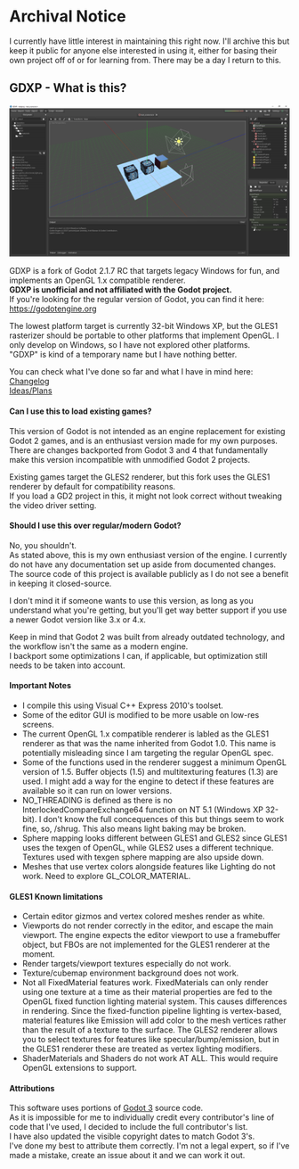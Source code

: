 # Archival Notice
I currently have little interest in maintaining this right now. 
I'll archive this but keep it public for anyone else interested in using it, either for basing their own project off of or for learning from.
There may be a day I return to this.

## GDXP - What is this?

![Screenshot of a 3D scene in the GDXP editor](/editor_screenshot.png)

GDXP is a fork of Godot 2.1.7 RC that targets legacy Windows for fun, and implements an OpenGL 1.x compatible renderer.  
**GDXP is unofficial and not affiliated with the Godot project.**  
If you're looking for the regular version of Godot, you can find it here: https://godotengine.org

The lowest platform target is currently 32-bit Windows XP, but the GLES1 rasterizer should be portable to other platforms that implement OpenGL.
I only develop on Windows, so I have not explored other platforms.  
"GDXP" is kind of a temporary name but I have nothing better.

You can check what I've done so far and what I have in mind here:  
[Changelog](/xp_changes.md)  
[Ideas/Plans](/xp_ideas.md)  

#### Can I use this to load existing games?

This version of Godot is not intended as an engine replacement for existing Godot 2 games, and is an enthusiast version made for my own purposes.
There are changes backported from Godot 3 and 4 that fundamentally make this version incompatible with unmodified Godot 2 projects.  

Existing games target the GLES2 renderer, but this fork uses the GLES1 renderer by default for compatibility reasons.  
If you load a GD2 project in this, it might not look correct without tweaking the video driver setting.  

#### Should I use this over regular/modern Godot?

No, you shouldn't.  
As stated above, this is my own enthusiast version of the engine. I currently do not have any documentation set up aside from documented changes.  
The source code of this project is available publicly as I do not see a benefit in keeping it closed-source.  

I don't mind it if someone wants to use this version, as long as you understand what you're getting, but you'll get way better support if you use a newer Godot version like 3.x or 4.x.

Keep in mind that Godot 2 was built from already outdated technology, and the workflow isn't the same as a modern engine.  
I backport some optimizations I can, if applicable, but optimization still needs to be taken into account.

#### Important Notes

- I compile this using Visual C++ Express 2010's toolset.
- Some of the editor GUI is modified to be more usable on low-res screens.
- The current OpenGL 1.x compatible renderer is labled as the GLES1 renderer as that was the name inherited from Godot 1.0.
  This name is potentially misleading since I am targeting the regular OpenGL spec.
- Some of the functions used in the renderer suggest a minimum OpenGL version of 1.5.
  Buffer objects (1.5) and multitexturing features (1.3) are used.
  I might add a way for the engine to detect if these features are available so it can run on lower versions.
- NO_THREADING is defined as there is no InterlockedCompareExchange64 function on NT 5.1 (Windows XP 32-bit).
  I don't know the full concequences of this but things seem to work fine, so, /shrug.
  This also means light baking may be broken.
- Sphere mapping looks different between GLES1 and GLES2 since GLES1 uses the texgen of OpenGL, while GLES2 uses a different technique.
  Textures used with texgen sphere mapping are also upside down.
- Meshes that use vertex colors alongside features like Lighting do not work. Need to explore GL_COLOR_MATERIAL.

#### GLES1 Known limitations

- Certain editor gizmos and vertex colored meshes render as white.
- Viewports do not render correctly in the editor, and escape the main viewport.
  The engine expects the editor viewport to use a framebuffer object, but FBOs are not implemented for the GLES1 renderer at the moment.
- Render targets/viewport textures especially do not work.
- Texture/cubemap environment background does not work.
- Not all FixedMaterial features work. FixedMaterials can only render using one texture at a time
  as their material properties are fed to the OpenGL fixed function lighting material system.
  This causes differences in rendering. Since the fixed-function pipeline lighting is vertex-based,
  material features like Emission will add color to the mesh vertices rather than the result of a texture to the surface.
  The GLES2 renderer allows you to select textures for features like specular/bump/emission, but in the GLES1 renderer
  these are treated as vertex lighting modifiers.
- ShaderMaterials and Shaders do not work AT ALL. This would require OpenGL extensions to support.

#### Attributions

This software uses portions of [Godot 3](https://github.com/godotengine/godot/tree/3.x) source code.  
As it is impossible for me to individually credit every contributor's line of code that I've used, I decided to include the full contributor's list.  
I have also updated the visible copyright dates to match Godot 3's.  
I've done my best to attribute them correctly. I'm not a legal expert, so if I've made a mistake, create an issue about it and we can work it out.
